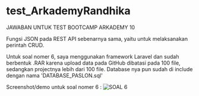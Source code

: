 # test_ArkademyRandhika
JAWABAN UNTUK TEST BOOTCAMP ARKADEMY 10

Fungsi JSON pada REST API sebenarnya sama, yaitu untuk melaksanakan perintah CRUD.

Untuk soal nomer 6, saya menggunakan framework Laravel dan sudah berbentuk .RAR karena upload data pada GitHub dibatasi pada 100 file, sedangkan projectnya lebih dari 100 file. Database nya pun sudah di include dengan nama 'DATABASE_PASLON.sql'

Screenshot/demo untuk soal nomer 6 : 
![SOAL 6](https://user-images.githubusercontent.com/50265981/57179371-79965580-6ea7-11e9-8c14-ede53d771ab8.png)

